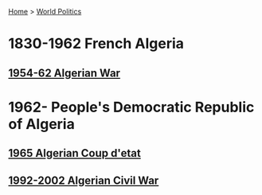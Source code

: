 [Home](../../index) > [World Politics](../World%20Politics)
# 1830-1962 French Algeria
## [1954-62 Algerian War](1954-62%20Algerian%20War)

# 1962- People's Democratic Republic of Algeria
## [1965 Algerian Coup d'etat](1965%20Algerian%20Coup%20d'etat)
## [1992-2002 Algerian Civil War](1992-2002%20Algerian%20Civil%20War)